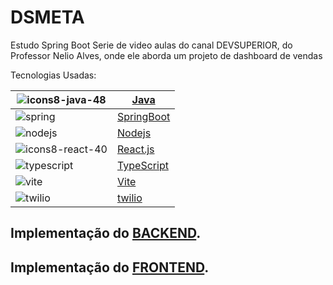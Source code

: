 # DSMETA
Estudo Spring Boot
Serie de video aulas do canal DEVSUPERIOR, do Professor Nelio Alves, onde ele aborda um projeto de dashboard de vendas

Tecnologias Usadas:

| ![icons8-java-48](https://user-images.githubusercontent.com/54747995/202464992-b2906f4f-f6ce-4556-a38f-e86f122b2369.svg)  	| [Java]       	|
|---------------------------------------------------------------------------------------------------------------------------	|--------------	|
| ![spring](https://user-images.githubusercontent.com/54747995/202483198-765237b6-6f26-4d98-93d5-8245322b11b4.png)          	| [SpringBoot] 	|
| ![nodejs](https://user-images.githubusercontent.com/54747995/202478741-d6ac77b7-14ec-4e49-878c-ccab78b6bc58.png)          	| [Nodejs]     	|
| ![icons8-react-40](https://user-images.githubusercontent.com/54747995/202463519-bd52ff22-658a-402a-8933-3c7bdfbfe201.svg) 	| [React.js]   	|
| ![typescript](https://user-images.githubusercontent.com/54747995/202483060-fe206af6-488b-4a4c-84a0-6b429c36f439.png)      	| [TypeScript] 	|
| ![vite](https://user-images.githubusercontent.com/54747995/202462969-f61d307e-7e82-421c-acfe-81bfb4f7355b.svg)            	| [Vite]       	|
| ![twilio](https://user-images.githubusercontent.com/54747995/202486518-6230f3bb-0a7d-4f26-bb0e-8f16ae3bf0ed.png)          	| [twilio]     	|                                                                                                                     	|              	|

## Implementação do [BACKEND].
## Implementação do [FRONTEND].
[//]: #

[React.js]: <https://reactjs.org/>
[Java]: <https://www.java.com/>
[SpringBoot]: <https://spring.io/projects/spring-boot>
[TypeScript]: <https://www.typescriptlang.org/>
[Nodejs]: <https://nodejs.org/>
[Vite]: <https://vitejs.dev/>
[twilio]: <https://www.twilio.com/>
[BACKEND]: <https://github.com/rogerplis/dsmeta/blob/master/backend/HELP.md>
[FRONTEND]: <>


